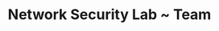 ---
layout: people
title: "Network Security Lab ~ Team"
research_group: "Research Group"
principal_investigator: "Principal Investigator"
phd_students: "PhD Students"
students: "Undergraduate Students"
alumni: "Alumni"
---